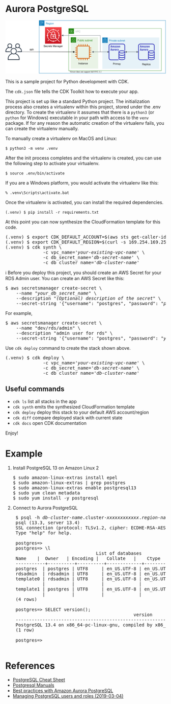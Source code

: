 
# Aurora PostgreSQL

![aurora_postgresql-arch](./aurora_postgresql-arch.svg)

This is a sample project for Python development with CDK.

The `cdk.json` file tells the CDK Toolkit how to execute your app.

This project is set up like a standard Python project.  The initialization
process also creates a virtualenv within this project, stored under the .env
directory.  To create the virtualenv it assumes that there is a `python3`
(or `python` for Windows) executable in your path with access to the `venv`
package. If for any reason the automatic creation of the virtualenv fails,
you can create the virtualenv manually.

To manually create a virtualenv on MacOS and Linux:

```
$ python3 -m venv .venv
```

After the init process completes and the virtualenv is created, you can use the following
step to activate your virtualenv.

```
$ source .env/bin/activate
```

If you are a Windows platform, you would activate the virtualenv like this:

```
% .venv\Scripts\activate.bat
```

Once the virtualenv is activated, you can install the required dependencies.

```
(.venv) $ pip install -r requirements.txt
```

At this point you can now synthesize the CloudFormation template for this code.

<pre>
(.venv) $ export CDK_DEFAULT_ACCOUNT=$(aws sts get-caller-identity --query Account --output text)
(.venv) $ export CDK_DEFAULT_REGION=$(curl -s 169.254.169.254/latest/dynamic/instance-identity/document | jq -r .region)
(.venv) $ cdk synth \
              -c vpc_name='<i>your-existing-vpc-name</i>' \
              -c db_secret_name='<i>db-secret-name</i>' \
              -c db_cluster_name='<i>db-cluster-name</i>'
</pre>

:information_source: Before you deploy this project, you should create an AWS Secret for your RDS Admin user. You can create an AWS Secret like this:

<pre>
$ aws secretsmanager create-secret \
    --name <i>"your_db_secret_name"</i> \
    --description "<i>(Optional) description of the secret</i>" \
    --secret-string '{"username": "postgres", "password": <i>"password_of_at_last_8_characters"</i>}'
</pre>

For example,

<pre>
$ aws secretsmanager create-secret \
    --name "dev/rds/admin" \
    --description "admin user for rds" \
    --secret-string '{"username": "postgres", "password": <i>"your admin password"</i>}'
</pre>

Use `cdk deploy` command to create the stack shown above.

<pre>
(.venv) $ cdk deploy \
              -c vpc_name='<i>your-existing-vpc-name</i>' \
              -c db_secret_name='<i>db-secret-name</i>' \
              -c db_cluster_name='<i>db-cluster-name</i>'
</pre>

## Useful commands

 * `cdk ls`          list all stacks in the app
 * `cdk synth`       emits the synthesized CloudFormation template
 * `cdk deploy`      deploy this stack to your default AWS account/region
 * `cdk diff`        compare deployed stack with current state
 * `cdk docs`        open CDK documentation

Enjoy!

# Example

1. Install PostgreSQL 13 on Amazon Linux 2

   <pre>
   $ sudo amazon-linux-extras install epel
   $ sudo amazon-linux-extras | grep postgres
   $ sudo amazon-linux-extras enable postgresql13
   $ sudo yum clean metadata
   $ sudo yum install -y postgresql
   </pre>

2. Connect to Aurora PostgreSQL

    <pre>
    $ psql -h <i>db-cluster-name</i>.cluster-<i>xxxxxxxxxxxx</i>.<i>region-name</i>.rds.amazonaws.com -Upostgres -W
    psql (13.3, server 13.4)
    SSL connection (protocol: TLSv1.2, cipher: ECDHE-RSA-AES256-GCM-SHA384, bits: 256, compression: off)
    Type "help" for help.

    postgres=>
    postgres=> \l
                                  List of databases
    Name    |  Owner   | Encoding |   Collate   |    Ctype    |   Access privileges
    -----------+----------+----------+-------------+-------------+-----------------------
    postgres  | postgres | UTF8     | en_US.UTF-8 | en_US.UTF-8 |
    rdsadmin  | rdsadmin | UTF8     | en_US.UTF-8 | en_US.UTF-8 | rdsadmin=CTc/rdsadmin
    template0 | rdsadmin | UTF8     | en_US.UTF-8 | en_US.UTF-8 | =c/rdsadmin          +
              |          |          |             |             | rdsadmin=CTc/rdsadmin
    template1 | postgres | UTF8     | en_US.UTF-8 | en_US.UTF-8 | =c/postgres          +
              |          |          |             |             | postgres=CTc/postgres
    (4 rows)

    postgres=> SELECT version();
                                                version
    -------------------------------------------------------------------------------------------------
    PostgreSQL 13.4 on x86_64-pc-linux-gnu, compiled by x86_64-pc-linux-gnu-gcc (GCC) 7.4.0, 64-bit
    (1 row)

    postgres=>
    </pre>

# References

 * [PostgreSQL Cheat Sheet](https://postgrescheatsheet.com/#/connections)
 * [Postgresql Manuals](https://www.postgresql.org/docs/)
 * [Best practices with Amazon Aurora PostgreSQL](https://docs.aws.amazon.com/AmazonRDS/latest/AuroraUserGuide/AuroraPostgreSQL.BestPractices.html)
 * [Managing PostgreSQL users and roles (2019-03-04)](https://aws.amazon.com/ko/blogs/database/managing-postgresql-users-and-roles/)
